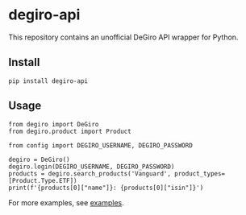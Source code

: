 # degiro-api

This repository contains an unofficial DeGiro API wrapper for Python.

## Install

```
pip install degiro-api
```

## Usage

```
from degiro import DeGiro
from degiro.product import Product

from config import DEGIRO_USERNAME, DEGIRO_PASSWORD

degiro = DeGiro()
degiro.login(DEGIRO_USERNAME, DEGIRO_PASSWORD)
products = degiro.search_products('Vanguard', product_types=[Product.Type.ETF])
print(f'{products[0]["name"]}: {products[0]["isin"]}')

```

For more examples, see [examples](./examples).
